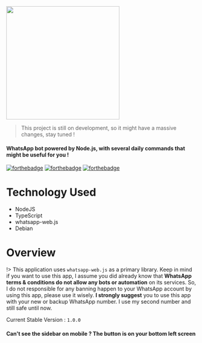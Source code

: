 <img width="300" height="300" src="https://i.ibb.co/7y1v1q4/hour.png">

> This project is still on development, so it might have a massive changes, stay tuned !

#### WhatsApp bot powered by Node.js, with several daily commands that might be useful for you !

[![forthebadge](https://forthebadge.com/images/badges/made-with-javascript.png)](https://nodejs.org)
[![forthebadge](https://forthebadge.com/images/badges/powered-by-electricity.png)](https://web.pln.co.id/tentang-kami/profil-perusahaan)
[![forthebadge](http://forthebadge.com/images/badges/built-with-love.svg)](http://forthebadge.com)

# Technology Used

- NodeJS
- TypeScript
- whatsapp-web.js
- Debian

# Overview

!> This application uses `whatsapp-web.js` as a primary library. Keep in mind if you want to use this app, I assume you did already know that **WhatsApp terms & conditions do not allow any bots or automation** on its services. So, I do not responsible for any banning happen to your WhatsApp account by using this app, please use it wisely. **I strongly suggest** you to use this app with your new or backup WhatsApp number. I use my second number and still safe until now.

Current Stable Version : `1.0.0`

#### Can't see the sidebar on mobile ? The button is on your bottom left screen <!-- {docsify-ignore} -->
